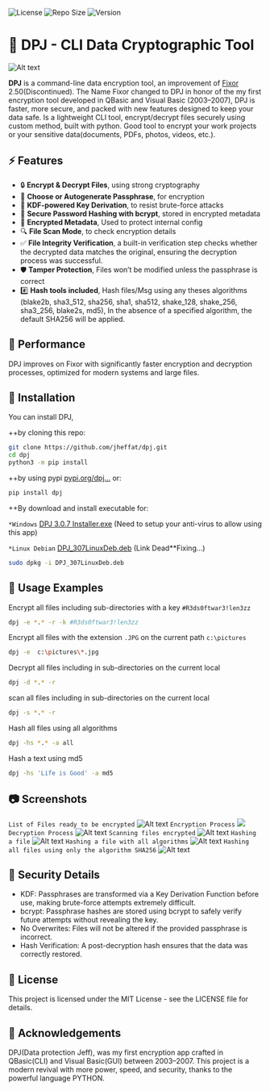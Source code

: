 ![License](https://img.shields.io/github/license/jheffat/DPJ)
![Repo Size](https://img.shields.io/github/repo-size/jheffat/DPJ)
![Version](https://img.shields.io/pypi/v/dpj)


# 🔐 DPJ - CLI Data Cryptographic Tool

![Alt text](https://raw.githubusercontent.com/jheffat/-DPJ/main/scrnsht/intro.png)

**DPJ** is a command-line data encryption tool, an improvement of [Fixor](https://github.com/jheffat/-FiXOR) 2.50(Discontinued). The Name Fixor changed to DPJ 
 in honor of the my first encryption tool developed in QBasic and Visual Basic (2003–2007), DPJ is faster, more secure, and packed with new features designed to keep your data safe. Is a lightweight CLI tool, encrypt/decrypt files securely using custom method, built with python. Good tool to encrypt your work projects or your sensitive data(documents, PDFs, photos, videos, etc.).

## ⚡ Features

- 🔒 **Encrypt & Decrypt Files**, using strong cryptography
- 🧠 **Choose or Autogenerate Passphrase**, for encryption
- 🔐 **KDF-powered Key Derivation**, to resist brute-force attacks
- 🧂 **Secure Password Hashing with bcrypt**, stored in encrypted metadata
- 🧬 **Encrypted Metadata**, Used to protect internal config
- 🔍 **File Scan Mode**, to check encryption details
- ✅ **File Integrity Verification**, a built-in verification step checks whether the decrypted data matches the original, ensuring the decryption process was successful.
- 🛡️ **Tamper Protection**, Files won’t be modified unless the passphrase is correct
- #️⃣ **Hash tools included**, Hash files/Msg using any theses algorithms (blake2b, sha3_512, sha256, sha1,  sha512, shake_128, shake_256, sha3_256, blake2s, md5), In the absence of a specified algorithm, the default SHA256 will be applied.

## 🚀 Performance

DPJ improves on Fixor with significantly faster encryption and decryption processes, optimized for modern systems and large files.

## 🔧 Installation

You can install DPJ, 
  
  ++by cloning this repo:

```bash
git clone https://github.com/jheffat/dpj.git
cd dpj
python3 -m pip install
``` 
  ++by using pypi [pypi.org/dpj...](https://pypi.org/project/dpj/) or:
```bash
pip install dpj
```
  ++By download and install executable for:

`*Windows`
[DPJ 3.0.7 Installer.exe](https://raw.githubusercontent.com/jheffat/DPJ/main/Bins/DPJ%203.0.7%20Installer.exe)  (Need to setup your anti-virus to allow using this app)

`*Linux Debian`
[DPJ_307LinuxDeb.deb](https://raw.githubusercontent.com/jheffat/DPJ/main/Bins/DPJ%203.0.7%20Installer.deb) (Link Dead**Fixing...)

   ```bash
   sudo dpkg -i DPJ_307LinuxDeb.deb
   ```



## 🧪 Usage Examples
Encrypt all files including sub-directories with a key `#R3ds0ftwar3!len3zz`
```bash
dpj -e *.* -r -k #R3ds0ftwar3!len3zz    
```
Encrypt all files with the extension  `.JPG` on the current path `c:\pictures`
```bash
dpj -e  c:\pictures\*.jpg     
```
Decrypt all files including in sub-directories on the current local
```bash
dpj -d *.* -r  
```
scan all files including in sub-directories on the current local 
```bash
dpj -s *.* -r  
```
Hash all files using all algorithms
```bash
dpj -hs *.* -a all
```
Hash a text using md5
```bash
dpj -hs 'Life is Good' -a md5
```

## 📷 Screenshots
`List of Files ready to be encrypted`
![Alt text](https://raw.githubusercontent.com/jheffat/-DPJ/main/scrnsht/List%20to%20encrypt.png)
`Encryption Process`
![](https://raw.githubusercontent.com/jheffat/-DPJ/main/scrnsht/Encrypting.png)
`Decryption Process`
![Alt text](https://raw.githubusercontent.com/jheffat/-DPJ/main/scrnsht/Decrypting.png)
`Scanning files encrypted`
![Alt text](https://raw.githubusercontent.com/jheffat/-DPJ/main/scrnsht/Scaning%20%20encrypted%20file.png)
`Hashing a file`
![Alt text](https://raw.githubusercontent.com/jheffat/-DPJ/main/scrnsht/hashing%20a%20file.png)
`Hashing a file with all algorithms`
![Alt text](https://raw.githubusercontent.com/jheffat/-DPJ/main/scrnsht/hashing%20a%20file%20with%20all.png)
`Hashing all files using only the algorithm SHA256`
![Alt text](https://raw.githubusercontent.com/jheffat/-DPJ/main/scrnsht/hashing%20all%20files.png)

## 🔐 Security Details

- KDF: Passphrases are transformed via a Key Derivation Function before use, making brute-force attempts extremely difficult.
- bcrypt: Passphrase hashes are stored using bcrypt to safely verify future attempts without revealing the key.
- No Overwrites: Files will not be altered if the provided passphrase is incorrect.
- Hash Verification: A post-decryption hash ensures that the data was correctly restored.

## 📜 License
This project is licensed under the MIT License - see the LICENSE file for details.

## 🙌 Acknowledgements
DPJ(Data protection Jeff), was my first encryption app crafted in QBasic(CLI) and Visual Basic(GUI) between 2003–2007. This project is a modern revival with more power, speed, and security, thanks to the powerful language PYTHON. 
